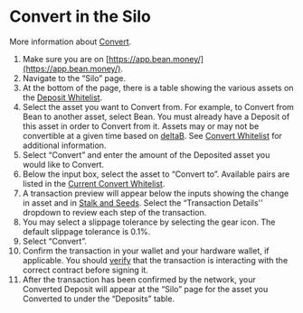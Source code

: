 # Convert in the Silo

More information about [Convert](https://docs.bean.money/additional-resources/glossary#convert).

1. Make sure you are on [https://app.bean.money/](https://app.bean.money/).
2. Navigate to the “Silo” page.
3. At the bottom of the page, there is a table showing the various assets on the [Deposit Whitelist](https://docs.bean.money/farm/silo#deposit-whitelist).
4. Select the asset you want to Convert from. For example, to Convert from Bean to another asset, select Bean. You must already have a Deposit of this asset in order to Convert from it. Assets may or may not be convertible at a given time based on [deltaB](https://docs.bean.money/additional-resources/glossary#deltab). See [Convert Whitelist](https://docs.bean.money/farm/silo#convert-whitelist) for additional information.
5. Select “Convert” and enter the amount of the Deposited asset you would like to Convert.
6. Below the input box, select the asset to “Convert to”. Available pairs are listed in the [Current Convert Whitelist](https://docs.bean.money/farm/silo#current-convert-whitelist).
7. A transaction preview will appear below the inputs showing the change in asset and in [Stalk and Seeds](https://docs.bean.money/farm/silo#the-stalk-system). Select the “Transaction Details'' dropdown to review each step of the transaction.
8. You may select a slippage tolerance by selecting the gear icon. The default slippage tolerance is 0.1%.
9. Select “Convert”.
10. Confirm the transaction in your wallet and your hardware wallet, if applicable. You should [verify](https://docs.bean.money/additional-resources/contracts) that the transaction is interacting with the correct contract before signing it.
11. After the transaction has been confirmed by the network, your Converted Deposit will appear at the “Silo” page for the asset you Converted to under the “Deposits” table.
